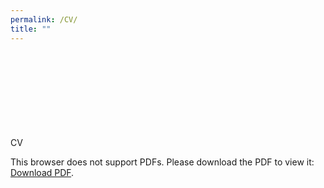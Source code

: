 ```yaml
---
permalink: /CV/
title: ""
---
```

CV
<object data="Ahoud-Alhazmi-old.github.io/My_CV_V11.pdf" type="application/pdf" width="700px" height="700px">
    <embed src="Ahoud-Alhazmi-old.github.io/My_CV_V11.pdf">
        <p>This browser does not support PDFs. Please download the PDF to view it: <a href="http://yoursite.com/the.pdf">Download PDF</a>.</p>
    </embed>
</object>
